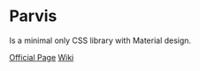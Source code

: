 # Parvis
Is a minimal only CSS library with Material design.

[Official Page](https://nowhereltd.github.io/Parvis/)
[Wiki](https://github.com/NowhereLTD/Parvis/wiki/)
